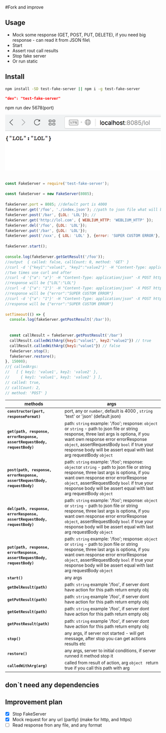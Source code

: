 #Fork and improve
## Usage

* Mock some response (GET, POST, PUT, DELETE), if you need big response - can read it from JSON file\
* Start 
* Assert rout call results
* Stop fake server
* Or run static 

## Install
```sh
npm install -SD test-fake-server || npm i -g test-fake-server
```

```json
"dev": "test-fake-server" 
```

npm run dev 5678(port)

<img src="./screen.png" width="550"/>


```js

const FakeServer = require('test-fake-server');

const fakeServer = new FakeServer(8085);

fakeServer.port = 8085; //default port is 4000
fakeServer.get('/foo', './index.json'); //path to json file what will be response
fakeServer.post('/bar', {LOL: 'LOL'}); //
fakeServer.get('http://lol.com', { WEBLIUM_HTTP: 'WEBLIUM_HTTP' });
fakeServer.del('/foo', {LOL: 'LOL'});
fakeServer.put('/bar', {LOL: 'LOL'});
fakeServer.post('/xxx', { LOL: 'LOL' }, {error: 'SUPER CUSTOM ERROR'}, true, {a: 'a'});

fakeServer.start();

console.log(fakeServer.getGetResult('/foo')); 
//output  { called: false, callCount: 0, method: 'GET' }
//curl -d '{"key1":"value1", "key2":"value2"}' -H "Content-Type: application/json" -X POST http://localhost:8085/bar
//two times use curl and after
//curl -d '{"a": "a"}' -H "Content-Type: application/json" -X POST http://localhost:8085/xxx
//response will be {"LOL":"LOL"}
//curl -d '{"a": "1"}' -H "Content-Type: application/json" -X POST http://localhost:8085/xxx
//response will be {"error":"SUPER CUSTOM ERROR"}
//curl -d '{"a": "1"}' -H "Content-Type: application/json" -X POST http://localhost:8085/xxx
//response will be {"error":"SUPER CUSTOM ERROR"}

setTimeout(() => {
  console.log(fakeServer.getPostResult('/bar'));


  const callResult = fakeServer.getPostResult('/bar')
  callResult.calledWithArg({key1:"value1", key2:"value2"}) // true
  callResult.calledWithArg({key1:"value1"}) // false
  fakeServer.stop();
  fakeServer.restore();
}, 15000);
//{ calledArgs:
//   [ { key1: 'value1', key2: 'value2' },
//     { key1: 'value1', key2: 'value2' } ],
// called: true,
// callCount: 2,
// method: 'POST' }
```

methods | args
--- | --- 
**`constructor(port, responseFormat)`** | port, any or `number`, default is 4000 , `string` 'text' or 'json' (default json)
**`get(path, response, errorResponse, assertRequestBody, requestBody)`** | path: `string` example: '/foo'; response: `object` or `string` - path to json file or string response, three last args is optiona, if you want own response error errorResponse `object`, assertRequestBody `bool` if true your response body will be assert equal with last arg requestBody `object` 
**`post(path, response, errorResponse, assertRequestBody, requestBody)`** | path: `string` example: '/foo'; response: `object`or `string` - path to json file or string response, three last args is optiona, if you want own response error errorResponse `object`, assertRequestBody `bool` if true your response body will be assert equal with last arg requestBody `object` 
**`del(path, response, errorResponse, assertRequestBody, requestBody)`** | path: `string` example: '/foo'; response: `object`  or `string` - path to json file or string response, three last args is optiona, if you want own response error errorResponse `object`, assertRequestBody `bool` if true your response body will be assert equal with last arg requestBody `object` 
**`put(path, response, errorResponse, assertRequestBody, requestBody)`** | path: `string` example: '/foo'; response: `object` or `string` - path to json file or string response, three last args is optiona, if you want own response error errorResponse `object`, assertRequestBody `bool` if true your response body will be assert equal with last arg requestBody `object` 
**`start()`** | any args
**`getDelResult(path)`** | path: `string` example '/foo', if server dont have action for this path return empty obj
**`getPutResult(path)`** | path: `string` example '/foo', if server dont have action for this path return empty obj
**`getGetResult(path)`** | path: `string` example '/foo', if server dont have action for this path return empty obj
**`getPostResult(path)`** | path: `string` example '/foo', if server dont have action for this path return empty obj
**`stop()`** | any args, if server not started - will get message, after stop you can get actions results etc
**`restore()`** | any args, server to initial conditions, if server runned it method stop it
**`calledWithArg(arg)`** | called from result of action, arg `object ` return true if you call this path with arg 
## don`t need any dependencies

## Improvement plan
 * [x] Stop FakeServer
 * [x] Mock request for any url (partly) (make for http, and https)
 * [ ] Read response fron any file, and any format